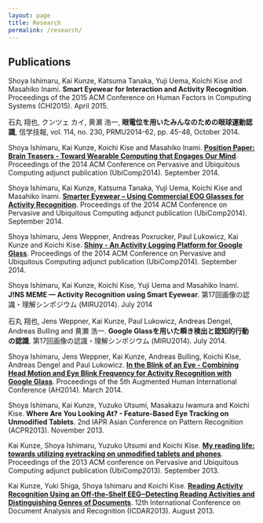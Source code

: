 ```yaml
---
layout: page
title: Research
permalink: /research/
---
```


## Publications

Shoya Ishimaru, Kai Kunze, Katsuma Tanaka,  Yuji Uema, Koichi Kise and Masahiko Inami.  <span style="font-weight: 700;">Smart Eyewear for Interaction and Activity Recognition</span>. Proceedings of the 2015 ACM Conference on Human Factors in Computing Systems (CHI2015). April 2015.

石丸 翔也, クンツェ カイ, 黄瀬 浩一, <span style="font-weight: 700;">眼電位を用いたみんなのための眼球運動認識</span>, 信学技報, vol. 114, no. 230, PRMU2014-62, pp. 45-48, October 2014.

Shoya Ishimaru, Kai Kunze, Koichi Kise and Masahiko Inami. <a href = "http://kaikunze.de/papers/ishimaru2014brain.pdf"><span style="font-weight: 700;">Position Paper: Brain Teasers - Toward Wearable Computing that Engages Our Mind</span></a>. Proceedings of the 2014 ACM Conference on Pervasive and Ubiquitous Computing adjunct publication (UbiComp2014). September 2014.

Shoya Ishimaru, Kai Kunze, Katsuma Tanaka, Yuji Uema, Koichi Kise and Masahiko Inami. <a href = "http://ubicomp.org/ubicomp2014/proceedings/ubicomp_adjunct/demos/p239-ishimaru.pdf"><span style="font-weight: 700;">Smarter Eyewear – Using Commercial EOG Glasses for Activity Recognition</span></a>. Proceedings of the 2014 ACM Conference on Pervasive and Ubiquitous Computing adjunct publication (UbiComp2014). September 2014.

Shoya Ishimaru, Jens Weppner, Andreas Poxrucker, Paul Lukowicz, Kai Kunze and Koichi Kise. <a href = "http://ubicomp.org/ubicomp2014/proceedings/ubicomp_adjunct/demos/p283-weppner.pdf"><span style="font-weight: 700;">Shiny - An Activity Logging Platform for Google Glass</span></a>. Proceedings of the 2014 ACM Conference on Pervasive and Ubiquitous Computing adjunct publication (UbiComp2014). September 2014.

Shoya Ishimaru, Kai Kunze, Koichi Kise, Yuji Uema and Masahiko Inami. <span style="font-weight: 700;">J!NS MEME — Activity Recognition using Smart Eyewear</span>. 第17回画像の認識・理解シンポジウム (MIRU2014). July 2014

石丸 翔也, Jens Weppner, Kai Kunze, Paul Lukowicz, Andreas Dengel, Andreas Bulling and 黄瀬 浩一. <span style="font-weight: 700;">Google Glassを用いた瞬き検出と認知的行動の認識</span>. 第17回画像の認識・理解シンポジウム (MIRU2014). July 2014.

Shoya Ishimaru, Jens Weppner, Kai Kunze, Andreas Bulling, Koichi Kise, Andreas Dengel and Paul Lukowicz. <a href="http://kaikunze.de/papers/ishimaru2014blink.pdf"><span style="font-weight: 700;">In the Blink of an Eye - Combining Head Motion and Eye Blink Frequency for Activity Recognition with Google Glass</span></a>. Proceedings of the 5th Augmented Human International Conference (AH2014). March 2014.

Shoya Ishimaru, Kai Kunze, Yuzuko Utsumi, Masakazu Iwamura and Koichi Kise. <span style="font-weight: 700;">Where Are You Looking At? - Feature-Based Eye Tracking on Unmodified Tablets</span>. 2nd IAPR Asian Conference on Pattern Recognition (ACPR2013). November 2013.

Kai Kunze, Shoya Ishimaru, Yuzuko Utsumi and Koichi Kise. <a href="http://www.ubicomp.org/ubicomp2013/adjunct/adjunct/p283.pdf"><span style="font-weight: 700;">My reading life: towards utilizing eyetracking on unmodified tablets and phones</span></a>. Proceedings of the 2013 ACM conference on Pervasive and Ubiquitous Computing adjunct publication (UbiComp2013). September 2013.

Kai Kunze, Yuki Shiga, Shoya Ishimaru and Koichi Kise. <a href="http://kaikunze.de/papers/kunze2013reading.pdf"><span style="font-weight: 700;">Reading Activity Recognition Using an Off-the-Shelf EEG‒Detecting Reading Activities and Distinguishing Genres of Documents</span></a>. 12th International Conference on Document Analysis and Recognition (ICDAR2013). August 2013.